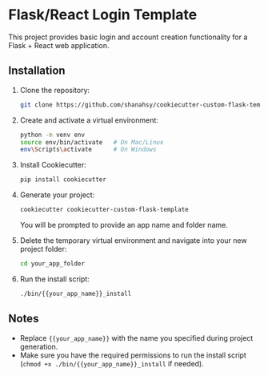 # Flask/React Login Template

This project provides basic login and account creation functionality for a Flask + React web application.

## Installation

1. Clone the repository:

   ```bash
   git clone https://github.com/shanahsy/cookiecutter-custom-flask-template
   ```

2. Create and activate a virtual environment:

   ```bash
   python -m venv env
   source env/bin/activate   # On Mac/Linux
   env\Scripts\activate      # On Windows
   ```

3. Install Cookiecutter:

   ```bash
   pip install cookiecutter
   ```

4. Generate your project:

   ```bash
   cookiecutter cookiecutter-custom-flask-template
   ```

   You will be prompted to provide an app name and folder name.

5. Delete the temporary virtual environment and navigate into your new project folder:

   ```bash
   cd your_app_folder
   ```

6. Run the install script:

   ```bash
   ./bin/{{your_app_name}}_install
   ```

## Notes

* Replace `{{your_app_name}}` with the name you specified during project generation.
* Make sure you have the required permissions to run the install script (`chmod +x ./bin/{{your_app_name}}_install` if needed).
